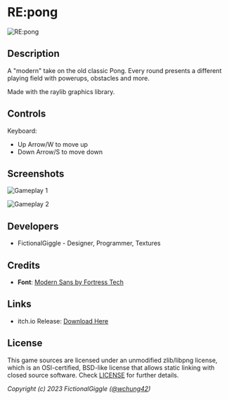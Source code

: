# RE:pong

![RE:pong](screenshots/screenshot001.png "RE:pong")

## Description

A "modern" take on the old classic Pong. Every round presents a different playing field with powerups, obstacles and more. 

Made with the raylib graphics library.

## Controls

Keyboard:
 - Up Arrow/W to move up
 - Down Arrow/S to move down

## Screenshots

![Gameplay 1](screenshots/screenshot002.png  "Gameplay 1")

![Gameplay 2](screenshots/screenshot003.png  "Gameplay 2")

## Developers

 - FictionalGiggle - Designer, Programmer, Textures

## Credits

 - **Font**: [Modern Sans by Fortress Tech](https://www.dafont.com/font-comment.php?file=modern_sans)

## Links

 - itch.io Release: [Download Here](#)

## License

This game sources are licensed under an unmodified zlib/libpng license, which is an OSI-certified, BSD-like license that allows static linking with closed source software. Check [LICENSE](LICENSE) for further details.

*Copyright (c) 2023 FictionalGiggle ([@wchung42](https://www.github.com/wchung42))*
